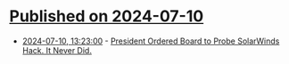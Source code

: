# [Published on 2024-07-10](index.md)

* [2024-07-10, 13:23:00](https://soylentnews.org/article.pl?sid=24/07/09/1911213&from=rss) - [President Ordered Board to Probe SolarWinds Hack. It Never Did.](https://soylentnews.org/article.pl?sid=24/07/09/1911213&from=rss)
